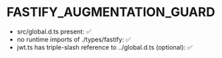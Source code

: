 # FASTIFY_AUGMENTATION_GUARD

- src/global.d.ts present: ✅
- no runtime imports of ./types/fastify: ✅
- jwt.ts has triple-slash reference to ../global.d.ts (optional): ✅